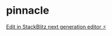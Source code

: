 # pinnacle

[Edit in StackBlitz next generation editor ⚡️](https://stackblitz.com/~/github.com/highergroundstudio/pinnacle)